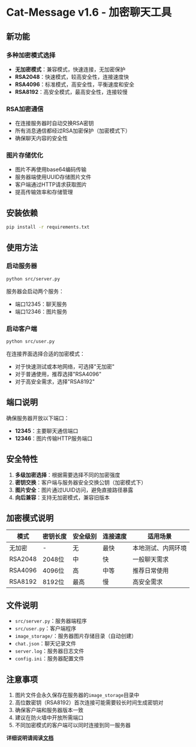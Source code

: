 # Cat-Message v1.6 - 加密聊天工具

## 新功能

### 多种加密模式选择
- **无加密模式**：兼容模式，快速连接，无加密保护
- **RSA2048**：快速模式，较高安全性，连接速度快
- **RSA4096**：标准模式，高安全性，平衡速度和安全
- **RSA8192**：高安全模式，最高安全性，连接较慢

### RSA加密通信
- 在连接服务器时自动交换RSA密钥
- 所有消息通信都经过RSA加密保护（加密模式下）
- 确保聊天内容的安全性

### 图片存储优化
- 图片不再使用base64编码传输
- 服务器端使用UUID存储图片文件
- 客户端通过HTTP请求获取图片
- 提高传输效率和存储管理

## 安装依赖

```bash
pip install -r requirements.txt
```

## 使用方法

### 启动服务器
```bash
python src/server.py
```

服务器会启动两个服务：
- 端口12345：聊天服务
- 端口12346：图片服务

### 启动客户端
```bash
python src/user.py
```

在连接界面选择合适的加密模式：
- 对于快速测试或本地网络，可选择"无加密"
- 对于普通使用，推荐选择"RSA4096"
- 对于高安全需求，选择"RSA8192"

## 端口说明

确保服务器开放以下端口：
- **12345**：主要聊天通信端口
- **12346**：图片传输HTTP服务端口

## 安全特性

1. **多级加密选择**：根据需要选择不同的加密强度
2. **密钥交换**：客户端与服务器安全交换公钥（加密模式下）
3. **图片安全**：图片通过UUID访问，避免直接路径暴露
4. **向后兼容**：支持无加密模式，兼容旧版本

## 加密模式说明

| 模式 | 密钥长度 | 安全级别 | 连接速度 | 适用场景 |
|------|----------|----------|----------|----------|
| 无加密 | - | 无 | 最快 | 本地测试、内网环境 |
| RSA2048 | 2048位 | 中 | 快 | 一般聊天需求 |
| RSA4096 | 4096位 | 高 | 中等 | 推荐日常使用 |
| RSA8192 | 8192位 | 最高 | 慢 | 高安全需求 |

## 文件说明

- `src/server.py`：服务器端程序
- `src/user.py`：客户端程序
- `image_storage/`：服务器图片存储目录（自动创建）
- `chat.json`：聊天记录文件
- `server.log`：服务器日志文件
- `config.ini`：服务器配置文件

## 注意事项

1. 图片文件会永久保存在服务器的`image_storage`目录中
2. 高位数密钥（RSA8192）首次连接可能需要较长时间生成密钥对
3. 确保客户端和服务器版本一致
4. 建议在防火墙中开放所需端口
5. 不同加密模式的客户端可以同时连接到同一服务器

**详细说明请阅读[文档](https://cat-cat-studio.github.io/cat-message/)**